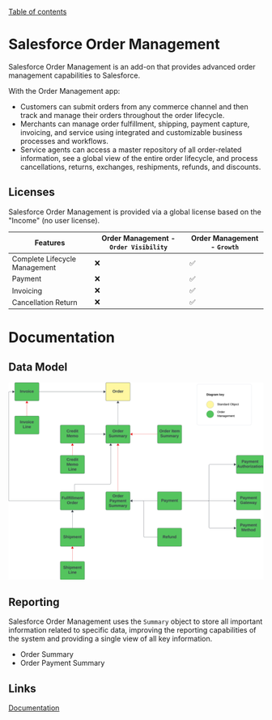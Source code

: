 [Table of contents](../Documentation.md)

# Salesforce Order Management

Salesforce Order Management is an add-on that provides advanced order management capabilities to Salesforce.

With the Order Management app:

- Customers can submit orders from any commerce channel and then track and manage their orders throughout the order lifecycle.
- Merchants can manage order fulfillment, shipping, payment capture, invoicing, and service using integrated and customizable business processes and workflows.
- Service agents can access a master repository of all order-related information, see a global view of the entire order lifecycle, and process cancellations, returns, exchanges, reshipments, refunds, and discounts.

## Licenses

Salesforce Order Management is provided via a global license based on the "Income" (no user license).

| Features                  | Order Management - `Order Visibility` | Order Management - `Growth` |
|---------------------------|----------------------------------------|-----------------------------|
| Complete Lifecycle Management | ❌                                  | ✅                           |
| Payment                   | ❌                                    | ✅                           |
| Invoicing                 | ❌                                    | ✅                           |
| Cancellation Return       | ❌                                    | ✅                           |

# Documentation

## Data Model
![Data Model](../../Images/CTA%20-%20Diagrams%20-%20Order%20Management.png)

## Reporting

Salesforce Order Management uses the `Summary` object to store all important information related to specific data, improving the reporting capabilities of the system and providing a single view of all key information.
- Order Summary
- Order Payment Summary

## Links

[Documentation](https://help.salesforce.com/s/articleView?id=sf.om_order_management.htm&type=5)
